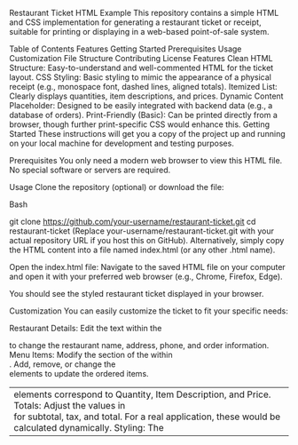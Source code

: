 Restaurant Ticket HTML Example
This repository contains a simple HTML and CSS implementation for generating a restaurant ticket or receipt, suitable for printing or displaying in a web-based point-of-sale system.

Table of Contents
Features
Getting Started
Prerequisites
Usage
Customization
File Structure
Contributing
License
Features
Clean HTML Structure: Easy-to-understand and well-commented HTML for the ticket layout.
CSS Styling: Basic styling to mimic the appearance of a physical receipt (e.g., monospace font, dashed lines, aligned totals).
Itemized List: Clearly displays quantities, item descriptions, and prices.
Dynamic Content Placeholder: Designed to be easily integrated with backend data (e.g., a database of orders).
Print-Friendly (Basic): Can be printed directly from a browser, though further print-specific CSS would enhance this.
Getting Started
These instructions will get you a copy of the project up and running on your local machine for development and testing purposes.

Prerequisites
You only need a modern web browser to view this HTML file. No special software or servers are required.

Usage
Clone the repository (optional) or download the file:

Bash

git clone https://github.com/your-username/restaurant-ticket.git
cd restaurant-ticket
(Replace your-username/restaurant-ticket.git with your actual repository URL if you host this on GitHub).
Alternatively, simply copy the HTML content into a file named index.html (or any other .html name).

Open the index.html file:
Navigate to the saved HTML file on your computer and open it with your preferred web browser (e.g., Chrome, Firefox, Edge).

You should see the styled restaurant ticket displayed in your browser.

Customization
You can easily customize the ticket to fit your specific needs:

Restaurant Details: Edit the text within the <div class="ticket-header"> to change the restaurant name, address, phone, and order information.
Menu Items: Modify the <tbody> section of the <table> within <div class="order-details">. Add, remove, or change the <tr> elements to update the ordered items.
<td> elements correspond to Quantity, Item Description, and Price.
Totals: Adjust the values in <div class="totals"> for subtotal, tax, and total. For a real application, these would be calculated dynamically.
Styling: The <style> block in the <head> section contains all the CSS. You can modify font sizes, colors, spacing, borders, and more to match your brand's aesthetic.
File Structure
.
├── index.html       # The main HTML file containing the ticket structure and CSS
└── README.md        # This file
Contributing
If you have suggestions for improvements or want to contribute to this simple example, feel free to:

Fork the repository. 2. Create a new branch (git checkout -b feature/AmazingFeature).
Commit your changes (git commit -m 'Add some AmazingFeature').
Push to the branch (git push origin feature/AmazingFeature).
Open a Pull Request.
License
This project is licensed under the MIT License - see the LICENSE file for details (if you plan to add one).

If you meant something else by "read me. mb file," please clarify, and I'll be happy to assist further!


Sources






